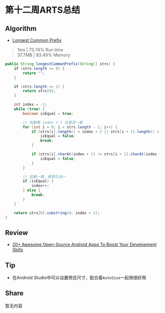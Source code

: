 # 第十二周ARTS总结
## Algorithm
- [Longest Common Prefix](https://leetcode.com/problems/longest-common-prefix/)
> 1ms | 73.74% Run time  
> 37.7MB | 83.49% Memory
```java
public String longestCommonPrefix(String[] strs) {
    if (strs.length == 0) {
        return "";
    }

    if (strs.length == 1) {
        return strs[0];
    }

    int index = -1;
    while (true) {
        boolean isEqual = true;

        // 判断第 index + 1 位是否一致
        for (int i = 0; i < strs.length - 1; i++) {
            if (strs[i].length() < index + 2 || strs[i + 1].length() < index + 2) {
                isEqual = false;
                break;
            }

            if (strs[i].charAt(index + 1) != strs[i + 1].charAt(index + 1)) {
                isEqual = false;
            }
        }

        // 如果一致，那索引加一
        if (isEqual) {
            index++;
        } else {
            break;
        }
    }

    return strs[0].substring(0, index + 1);
}
```

## Review
- [20+ Awesome Open-Source Android Apps To Boost Your Development Skills](https://blog.aritraroy.in/20-awesome-open-source-android-apps-to-boost-your-development-skills-b62832cf0fa4) 

## Tip
+ 在Android Studio中可以设置预览尺寸，配合着`AutoSize`一起用很好用

## Share
暂无内容

<Vssue title="第十二周ARTS总结" />